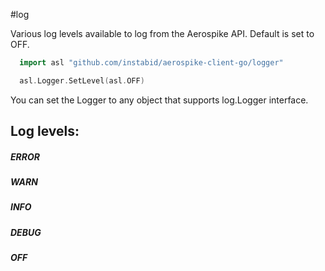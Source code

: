 #log

Various log levels available to log from the Aerospike API.
Default is set to OFF.

```go
  import asl "github.com/instabid/aerospike-client-go/logger"

  asl.Logger.SetLevel(asl.OFF)
```

You can set the Logger to any object that supports log.Logger interface.

## Log levels:

##### ERROR

##### WARN

##### INFO

##### DEBUG

##### OFF
